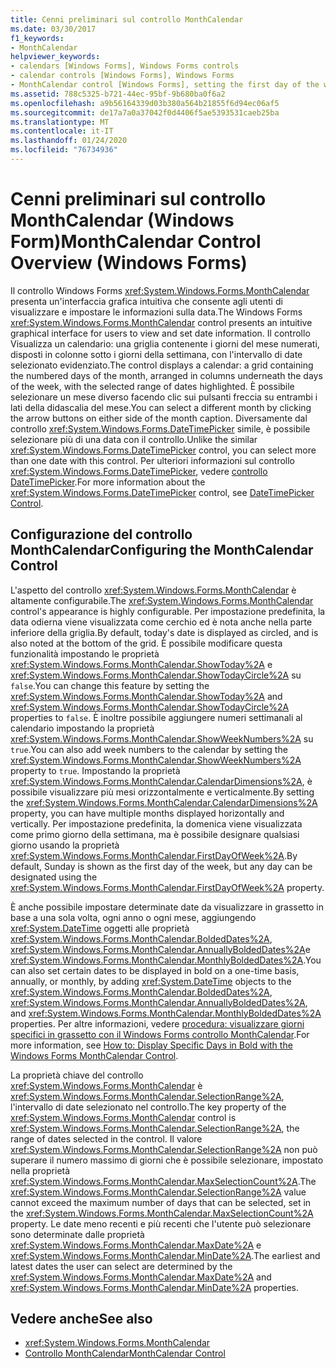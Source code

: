 ```yaml
---
title: Cenni preliminari sul controllo MonthCalendar
ms.date: 03/30/2017
f1_keywords:
- MonthCalendar
helpviewer_keywords:
- calendars [Windows Forms], Windows Forms controls
- calendar controls [Windows Forms], Windows Forms
- MonthCalendar control [Windows Forms], setting the first day of the week
ms.assetid: 788c5325-b721-44ec-95bf-9b680ba0f6a2
ms.openlocfilehash: a9b56164339d03b380a564b21855f6d94ec06af5
ms.sourcegitcommit: de17a7a0a37042f0d4406f5ae5393531caeb25ba
ms.translationtype: MT
ms.contentlocale: it-IT
ms.lasthandoff: 01/24/2020
ms.locfileid: "76734936"
---
```

# <a name="monthcalendar-control-overview-windows-forms"></a><span data-ttu-id="ef46d-102">Cenni preliminari sul controllo MonthCalendar (Windows Form)</span><span class="sxs-lookup"><span data-stu-id="ef46d-102">MonthCalendar Control Overview (Windows Forms)</span></span>
<span data-ttu-id="ef46d-103">Il controllo Windows Forms <xref:System.Windows.Forms.MonthCalendar> presenta un'interfaccia grafica intuitiva che consente agli utenti di visualizzare e impostare le informazioni sulla data.</span><span class="sxs-lookup"><span data-stu-id="ef46d-103">The Windows Forms <xref:System.Windows.Forms.MonthCalendar> control presents an intuitive graphical interface for users to view and set date information.</span></span> <span data-ttu-id="ef46d-104">Il controllo Visualizza un calendario: una griglia contenente i giorni del mese numerati, disposti in colonne sotto i giorni della settimana, con l'intervallo di date selezionato evidenziato.</span><span class="sxs-lookup"><span data-stu-id="ef46d-104">The control displays a calendar: a grid containing the numbered days of the month, arranged in columns underneath the days of the week, with the selected range of dates highlighted.</span></span> <span data-ttu-id="ef46d-105">È possibile selezionare un mese diverso facendo clic sui pulsanti freccia su entrambi i lati della didascalia del mese.</span><span class="sxs-lookup"><span data-stu-id="ef46d-105">You can select a different month by clicking the arrow buttons on either side of the month caption.</span></span> <span data-ttu-id="ef46d-106">Diversamente dal controllo <xref:System.Windows.Forms.DateTimePicker> simile, è possibile selezionare più di una data con il controllo.</span><span class="sxs-lookup"><span data-stu-id="ef46d-106">Unlike the similar <xref:System.Windows.Forms.DateTimePicker> control, you can select more than one date with this control.</span></span> <span data-ttu-id="ef46d-107">Per ulteriori informazioni sul controllo <xref:System.Windows.Forms.DateTimePicker>, vedere [controllo DateTimePicker](datetimepicker-control-windows-forms.md).</span><span class="sxs-lookup"><span data-stu-id="ef46d-107">For more information about the <xref:System.Windows.Forms.DateTimePicker> control, see [DateTimePicker Control](datetimepicker-control-windows-forms.md).</span></span>  
  
## <a name="configuring-the-monthcalendar-control"></a><span data-ttu-id="ef46d-108">Configurazione del controllo MonthCalendar</span><span class="sxs-lookup"><span data-stu-id="ef46d-108">Configuring the MonthCalendar Control</span></span>  
 <span data-ttu-id="ef46d-109">L'aspetto del controllo <xref:System.Windows.Forms.MonthCalendar> è altamente configurabile.</span><span class="sxs-lookup"><span data-stu-id="ef46d-109">The <xref:System.Windows.Forms.MonthCalendar> control's appearance is highly configurable.</span></span> <span data-ttu-id="ef46d-110">Per impostazione predefinita, la data odierna viene visualizzata come cerchio ed è nota anche nella parte inferiore della griglia.</span><span class="sxs-lookup"><span data-stu-id="ef46d-110">By default, today's date is displayed as circled, and is also noted at the bottom of the grid.</span></span> <span data-ttu-id="ef46d-111">È possibile modificare questa funzionalità impostando le proprietà <xref:System.Windows.Forms.MonthCalendar.ShowToday%2A> e <xref:System.Windows.Forms.MonthCalendar.ShowTodayCircle%2A> su `false`.</span><span class="sxs-lookup"><span data-stu-id="ef46d-111">You can change this feature by setting the <xref:System.Windows.Forms.MonthCalendar.ShowToday%2A> and <xref:System.Windows.Forms.MonthCalendar.ShowTodayCircle%2A> properties to `false`.</span></span> <span data-ttu-id="ef46d-112">È inoltre possibile aggiungere numeri settimanali al calendario impostando la proprietà <xref:System.Windows.Forms.MonthCalendar.ShowWeekNumbers%2A> su `true`.</span><span class="sxs-lookup"><span data-stu-id="ef46d-112">You can also add week numbers to the calendar by setting the <xref:System.Windows.Forms.MonthCalendar.ShowWeekNumbers%2A> property to `true`.</span></span> <span data-ttu-id="ef46d-113">Impostando la proprietà <xref:System.Windows.Forms.MonthCalendar.CalendarDimensions%2A>, è possibile visualizzare più mesi orizzontalmente e verticalmente.</span><span class="sxs-lookup"><span data-stu-id="ef46d-113">By setting the <xref:System.Windows.Forms.MonthCalendar.CalendarDimensions%2A> property, you can have multiple months displayed horizontally and vertically.</span></span> <span data-ttu-id="ef46d-114">Per impostazione predefinita, la domenica viene visualizzata come primo giorno della settimana, ma è possibile designare qualsiasi giorno usando la proprietà <xref:System.Windows.Forms.MonthCalendar.FirstDayOfWeek%2A>.</span><span class="sxs-lookup"><span data-stu-id="ef46d-114">By default, Sunday is shown as the first day of the week, but any day can be designated using the <xref:System.Windows.Forms.MonthCalendar.FirstDayOfWeek%2A> property.</span></span>  
  
 <span data-ttu-id="ef46d-115">È anche possibile impostare determinate date da visualizzare in grassetto in base a una sola volta, ogni anno o ogni mese, aggiungendo <xref:System.DateTime> oggetti alle proprietà <xref:System.Windows.Forms.MonthCalendar.BoldedDates%2A>, <xref:System.Windows.Forms.MonthCalendar.AnnuallyBoldedDates%2A>e <xref:System.Windows.Forms.MonthCalendar.MonthlyBoldedDates%2A>.</span><span class="sxs-lookup"><span data-stu-id="ef46d-115">You can also set certain dates to be displayed in bold on a one-time basis, annually, or monthly, by adding <xref:System.DateTime> objects to the <xref:System.Windows.Forms.MonthCalendar.BoldedDates%2A>, <xref:System.Windows.Forms.MonthCalendar.AnnuallyBoldedDates%2A>, and <xref:System.Windows.Forms.MonthCalendar.MonthlyBoldedDates%2A> properties.</span></span> <span data-ttu-id="ef46d-116">Per altre informazioni, vedere [procedura: visualizzare giorni specifici in grassetto con il Windows Forms controllo MonthCalendar](display-specific-days-in-bold-with-wf-monthcalendar-control.md).</span><span class="sxs-lookup"><span data-stu-id="ef46d-116">For more information, see [How to: Display Specific Days in Bold with the Windows Forms MonthCalendar Control](display-specific-days-in-bold-with-wf-monthcalendar-control.md).</span></span>  
  
 <span data-ttu-id="ef46d-117">La proprietà chiave del controllo <xref:System.Windows.Forms.MonthCalendar> è <xref:System.Windows.Forms.MonthCalendar.SelectionRange%2A>, l'intervallo di date selezionato nel controllo.</span><span class="sxs-lookup"><span data-stu-id="ef46d-117">The key property of the <xref:System.Windows.Forms.MonthCalendar> control is <xref:System.Windows.Forms.MonthCalendar.SelectionRange%2A>, the range of dates selected in the control.</span></span> <span data-ttu-id="ef46d-118">Il valore <xref:System.Windows.Forms.MonthCalendar.SelectionRange%2A> non può superare il numero massimo di giorni che è possibile selezionare, impostato nella proprietà <xref:System.Windows.Forms.MonthCalendar.MaxSelectionCount%2A>.</span><span class="sxs-lookup"><span data-stu-id="ef46d-118">The <xref:System.Windows.Forms.MonthCalendar.SelectionRange%2A> value cannot exceed the maximum number of days that can be selected, set in the <xref:System.Windows.Forms.MonthCalendar.MaxSelectionCount%2A> property.</span></span> <span data-ttu-id="ef46d-119">Le date meno recenti e più recenti che l'utente può selezionare sono determinate dalle proprietà <xref:System.Windows.Forms.MonthCalendar.MaxDate%2A> e <xref:System.Windows.Forms.MonthCalendar.MinDate%2A>.</span><span class="sxs-lookup"><span data-stu-id="ef46d-119">The earliest and latest dates the user can select are determined by the <xref:System.Windows.Forms.MonthCalendar.MaxDate%2A> and <xref:System.Windows.Forms.MonthCalendar.MinDate%2A> properties.</span></span>  
  
## <a name="see-also"></a><span data-ttu-id="ef46d-120">Vedere anche</span><span class="sxs-lookup"><span data-stu-id="ef46d-120">See also</span></span>

- <xref:System.Windows.Forms.MonthCalendar>
- [<span data-ttu-id="ef46d-121">Controllo MonthCalendar</span><span class="sxs-lookup"><span data-stu-id="ef46d-121">MonthCalendar Control</span></span>](monthcalendar-control-windows-forms.md)
